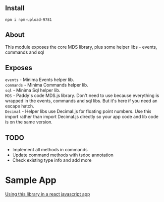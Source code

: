 ## Install
`npm i npm-upload-9781`

## About
This module exposes the core MDS library, plus some helper libs - events, commands and sql

## Exposes

`events` - Minima Events helper lib.  
`commands` - Minima Commands helper lib.  
`sql` - Minima Sql helper lib.  
`MDS` - Paddy's code MDS.js library. Don't need to use because everything is wrapped in the events, commands and sql libs. But it's here if you need an escape hatch.  
`Decimal` - Helper libs use Decimal.js for floating point numbers. Use this import rather than import Decimal.js directly so your app code and lib code is on the same version.  

## TODO
- Implement all methods in commands
- Update command methods with tsdoc annotation
- Check existing type info and add more


# Sample App

[Using this library in a react javascript app](https://github.com/neilshah2000/npm-mds-install-test)